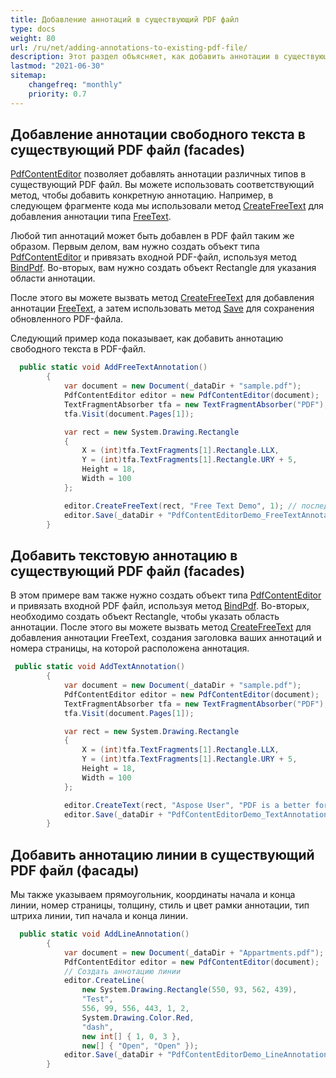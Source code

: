 ```yaml
---
title: Добавление аннотаций в существующий PDF файл
type: docs
weight: 80
url: /ru/net/adding-annotations-to-existing-pdf-file/
description: Этот раздел объясняет, как добавить аннотации в существующий PDF файл с помощью Aspose.PDF Facades.
lastmod: "2021-06-30"
sitemap:
    changefreq: "monthly"
    priority: 0.7
---
```


## Добавление аннотации свободного текста в существующий PDF файл (facades)

[PdfContentEditor](https://reference.aspose.com/pdf/net/aspose.pdf.facades/pdfcontenteditor) позволяет добавлять аннотации различных типов в существующий PDF файл. Вы можете использовать соответствующий метод, чтобы добавить конкретную аннотацию. Например, в следующем фрагменте кода мы использовали метод [CreateFreeText](https://reference.aspose.com/pdf/net/aspose.pdf.facades/pdfcontenteditor/methods/createfreetext) для добавления аннотации типа [FreeText](https://reference.aspose.com/pdf/net/aspose.pdf.annotations/freetextannotation).

Любой тип аннотаций может быть добавлен в PDF файл таким же образом. Первым делом, вам нужно создать объект типа [PdfContentEditor](https://reference.aspose.com/pdf/net/aspose.pdf.facades/pdfcontenteditor) и привязать входной PDF-файл, используя метод [BindPdf](https://reference.aspose.com/pdf/net/aspose.pdf.facades.facade/bindpdf/methods/3). Во-вторых, вам нужно создать объект Rectangle для указания области аннотации.

После этого вы можете вызвать метод [CreateFreeText](https://reference.aspose.com/pdf/net/aspose.pdf.facades/pdfcontenteditor/methods/createfreetext) для добавления аннотации [FreeText](https://reference.aspose.com/pdf/net/aspose.pdf.annotations/freetextannotation), а затем использовать метод [Save](https://reference.aspose.com/pdf/net/aspose.pdf/document/methods/save) для сохранения обновленного PDF-файла.

Следующий пример кода показывает, как добавить аннотацию свободного текста в PDF-файл.

```csharp
  public static void AddFreeTextAnnotation()
        {
            var document = new Document(_dataDir + "sample.pdf");
            PdfContentEditor editor = new PdfContentEditor(document);
            TextFragmentAbsorber tfa = new TextFragmentAbsorber("PDF");
            tfa.Visit(document.Pages[1]);

            var rect = new System.Drawing.Rectangle
            {
                X = (int)tfa.TextFragments[1].Rectangle.LLX,
                Y = (int)tfa.TextFragments[1].Rectangle.URY + 5,
                Height = 18,
                Width = 100
            };

            editor.CreateFreeText(rect, "Free Text Demo", 1); // последний параметр - номер страницы
            editor.Save(_dataDir + "PdfContentEditorDemo_FreeTextAnnotation.pdf");
        }
```
## Добавить текстовую аннотацию в существующий PDF файл (facades)

В этом примере вам также нужно создать объект типа [PdfContentEditor](https://reference.aspose.com/pdf/net/aspose.pdf.facades/pdfcontenteditor) и привязать входной PDF файл, используя метод [BindPdf](https://reference.aspose.com/pdf/net/aspose.pdf.facades.facade/bindpdf/methods/3). Во-вторых, необходимо создать объект Rectangle, чтобы указать область аннотации. После этого вы можете вызвать метод [CreateFreeText](https://reference.aspose.com/pdf/net/aspose.pdf.facades/pdfcontenteditor/methods/createfreetext) для добавления аннотации FreeText, создания заголовка ваших аннотаций и номера страницы, на которой расположена аннотация.

```csharp
 public static void AddTextAnnotation()
        {
            var document = new Document(_dataDir + "sample.pdf");
            PdfContentEditor editor = new PdfContentEditor(document);
            TextFragmentAbsorber tfa = new TextFragmentAbsorber("PDF");
            tfa.Visit(document.Pages[1]);

            var rect = new System.Drawing.Rectangle
            {
                X = (int)tfa.TextFragments[1].Rectangle.LLX,
                Y = (int)tfa.TextFragments[1].Rectangle.URY + 5,
                Height = 18,
                Width = 100
            };

            editor.CreateText(rect, "Aspose User", "PDF is a better format for modern documents", false, "Key", 1);
            editor.Save(_dataDir + "PdfContentEditorDemo_TextAnnotation.pdf");
        }
```

## Добавить аннотацию линии в существующий PDF файл (фасады)

Мы также указываем прямоугольник, координаты начала и конца линии, номер страницы, толщину, стиль и цвет рамки аннотации, тип штриха линии, тип начала и конца линии.

```csharp
  public static void AddLineAnnotation()
        {
            var document = new Document(_dataDir + "Appartments.pdf");
            PdfContentEditor editor = new PdfContentEditor(document);
            // Создать аннотацию линии
            editor.CreateLine(
                new System.Drawing.Rectangle(550, 93, 562, 439),
                "Test",
                556, 99, 556, 443, 1, 2,
                System.Drawing.Color.Red,
                "dash",
                new int[] { 1, 0, 3 },
                new[] { "Open", "Open" });
            editor.Save(_dataDir + "PdfContentEditorDemo_LineAnnotation.pdf");
        }
```
